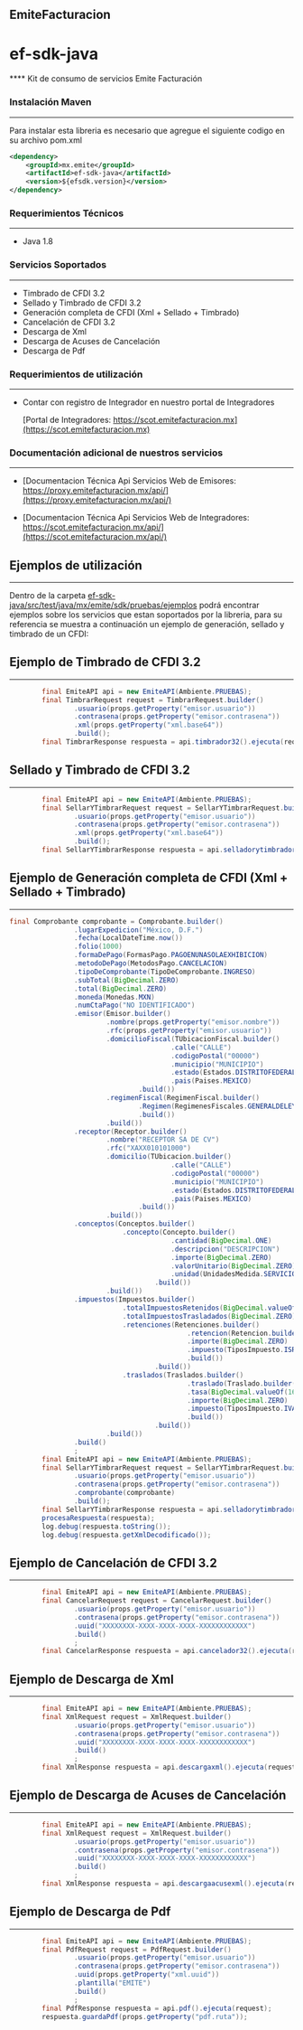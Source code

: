 ## EmiteFacturacion

# ef-sdk-java
**** Kit de consumo de servicios Emite Facturación

### Instalación Maven
-------------------------------------------------------
Para instalar esta libreria es necesario que agregue el siguiente codigo en su archivo pom.xml

```xml
<dependency>
	<groupId>mx.emite</groupId>
	<artifactId>ef-sdk-java</artifactId>
	<version>${efsdk.version}</version>
</dependency>
```
### Requerimientos Técnicos
-------------------------------------------------------
- Java 1.8

### Servicios Soportados 
-------------------------------------------------------
- Timbrado de CFDI 3.2
- Sellado y Timbrado de CFDI 3.2
- Generación completa de CFDI (Xml + Sellado + Timbrado)
- Cancelación de CFDI 3.2
- Descarga de Xml
- Descarga de Acuses de Cancelación
- Descarga de Pdf

### Requerimientos de utilización
-------------------------------------------------------
- Contar con registro de Integrador en nuestro portal de Integradores

	[Portal de Integradores: https://scot.emitefacturacion.mx](https://scot.emitefacturacion.mx)
    
### Documentación adicional de nuestros servicios
-------------------------------------------------------

- [Documentacion Técnica Api Servicios Web de Emisores: https://proxy.emitefacturacion.mx/api/](https://proxy.emitefacturacion.mx/api/)

- [Documentacion Técnica Api Servicios Web de Integradores: https://scot.emitefacturacion.mx/api/](https://scot.emitefacturacion.mx/api/)

## Ejemplos de utilización
-------------------------------------------------------
Dentro de la carpeta [ef-sdk-java/src/test/java/mx/emite/sdk/pruebas/ejemplos](https://github.com/emitefacturacion/ef-sdk-java/tree/master/ef-sdk-java/src/test/java/mx/emite/sdk/pruebas/ejemplos) podrá encontrar ejemplos sobre los servicios que estan soportados por la libreria, para su referencia se muestra a continuación un ejemplo de generación, sellado y timbrado de un CFDI:

## Ejemplo de Timbrado de CFDI 3.2
-------------------------------------------------------
```java
		final EmiteAPI api = new EmiteAPI(Ambiente.PRUEBAS);
		final TimbrarRequest request = TimbrarRequest.builder()
				.usuario(props.getProperty("emisor.usuario"))
				.contrasena(props.getProperty("emisor.contrasena"))
				.xml(props.getProperty("xml.base64"))
				.build();
		final TimbrarResponse respuesta = api.timbrador32().ejecuta(request);
```

## Sellado y Timbrado de CFDI 3.2
-------------------------------------------------------
```java
		final EmiteAPI api = new EmiteAPI(Ambiente.PRUEBAS);
		final SellarYTimbrarRequest request = SellarYTimbrarRequest.builder()
				.usuario(props.getProperty("emisor.usuario"))
				.contrasena(props.getProperty("emisor.contrasena"))
				.xml(props.getProperty("xml.base64"))
				.build();
		final SellarYTimbrarResponse respuesta = api.selladorytimbrador32().ejecuta(request);
```


## Ejemplo de Generación completa de CFDI (Xml + Sellado + Timbrado)
-------------------------------------------------------
```java
final Comprobante comprobante = Comprobante.builder()
				.lugarExpedicion("México, D.F.")
				.fecha(LocalDateTime.now())
				.folio(1000)
				.formaDePago(FormasPago.PAGOENUNASOLAEXHIBICION)
				.metodoDePago(MetodosPago.CANCELACION)
				.tipoDeComprobante(TipoDeComprobante.INGRESO)
				.subTotal(BigDecimal.ZERO)
				.total(BigDecimal.ZERO)
				.moneda(Monedas.MXN)
				.numCtaPago("NO IDENTIFICADO")
				.emisor(Emisor.builder()
						.nombre(props.getProperty("emisor.nombre"))
						.rfc(props.getProperty("emisor.usuario"))
						.domicilioFiscal(TUbicacionFiscal.builder()
										.calle("CALLE")
										.codigoPostal("00000")
										.municipio("MUNICIPIO")
										.estado(Estados.DISTRITOFEDERAL)
										.pais(Paises.MEXICO)
								.build())
						.regimenFiscal(RegimenFiscal.builder()
								.Regimen(RegimenesFiscales.GENERALDELEYPERSONASMORALES)
								.build())
						.build())				
				.receptor(Receptor.builder()
						.nombre("RECEPTOR SA DE CV")
						.rfc("XAXX010101000")
						.domicilio(TUbicacion.builder()
										.calle("CALLE")
										.codigoPostal("00000")
										.municipio("MUNICIPIO")
										.estado(Estados.DISTRITOFEDERAL)
										.pais(Paises.MEXICO)
								.build())
						.build())
				.conceptos(Conceptos.builder()
							.concepto(Concepto.builder()
										.cantidad(BigDecimal.ONE)
										.descripcion("DESCRIPCION")
										.importe(BigDecimal.ZERO)
										.valorUnitario(BigDecimal.ZERO)
										.unidad(UnidadesMedida.SERVICIO)
									.build())
						.build())
				.impuestos(Impuestos.builder()
							.totalImpuestosRetenidos(BigDecimal.valueOf(0))
							.totalImpuestosTrasladados(BigDecimal.ZERO)
							.retenciones(Retenciones.builder()
											.retencion(Retencion.builder()
											.importe(BigDecimal.ZERO)
											.impuesto(TiposImpuesto.ISR)
											.build())
									.build())
							.traslados(Traslados.builder()
											.traslado(Traslado.builder()
											.tasa(BigDecimal.valueOf(16))
											.importe(BigDecimal.ZERO)
											.impuesto(TiposImpuesto.IVA)
											.build())
									.build())
						.build())
				.build()
				;
		final EmiteAPI api = new EmiteAPI(Ambiente.PRUEBAS);
		final SellarYTimbrarRequest request = SellarYTimbrarRequest.builder()
				.usuario(props.getProperty("emisor.usuario"))
				.contrasena(props.getProperty("emisor.contrasena"))
				.comprobante(comprobante)
				.build();
		final SellarYTimbrarResponse respuesta = api.selladorytimbrador32().ejecuta(request);
		procesaRespuesta(respuesta);
		log.debug(respuesta.toString());
		log.debug(respuesta.getXmlDecodificado());

```

## Ejemplo de Cancelación de CFDI 3.2
-------------------------------------------------------
```java
		final EmiteAPI api = new EmiteAPI(Ambiente.PRUEBAS);
		final CancelarRequest request = CancelarRequest.builder()
				.usuario(props.getProperty("emisor.usuario"))
				.contrasena(props.getProperty("emisor.contrasena"))
				.uuid("XXXXXXXX-XXXX-XXXX-XXXX-XXXXXXXXXXXX")
				.build()
				; 
		final CancelarResponse respuesta = api.cancelador32().ejecuta(request);
```

## Ejemplo de Descarga de Xml
-------------------------------------------------------
```java
		final EmiteAPI api = new EmiteAPI(Ambiente.PRUEBAS);
		final XmlRequest request = XmlRequest.builder()
				.usuario(props.getProperty("emisor.usuario"))
				.contrasena(props.getProperty("emisor.contrasena"))
				.uuid("XXXXXXXX-XXXX-XXXX-XXXX-XXXXXXXXXXXX")
				.build()
				; 
		final XmlResponse respuesta = api.descargaxml().ejecuta(request);
```

## Ejemplo de Descarga de Acuses de Cancelación
-------------------------------------------------------
```java
		final EmiteAPI api = new EmiteAPI(Ambiente.PRUEBAS);
		final XmlRequest request = XmlRequest.builder()
				.usuario(props.getProperty("emisor.usuario"))
				.contrasena(props.getProperty("emisor.contrasena"))
				.uuid("XXXXXXXX-XXXX-XXXX-XXXX-XXXXXXXXXXXX")
				.build()
				; 
		final XmlResponse respuesta = api.descargaacusexml().ejecuta(request);
```

## Ejemplo de Descarga de Pdf
-------------------------------------------------------
```java
		final EmiteAPI api = new EmiteAPI(Ambiente.PRUEBAS);
		final PdfRequest request = PdfRequest.builder()
				.usuario(props.getProperty("emisor.usuario"))
				.contrasena(props.getProperty("emisor.contrasena"))
				.uuid(props.getProperty("xml.uuid"))
				.plantilla("EMITE")
				.build()
				; 
		final PdfResponse respuesta = api.pdf().ejecuta(request);
		respuesta.guardaPdf(props.getProperty("pdf.ruta"));
```
